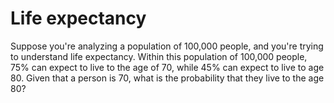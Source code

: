 # Life expectancy

Suppose you're analyzing a population of 100,000 people, and you're trying to
understand life expectancy. Within this population of 100,000 people, 75% can
expect to live to the age of 70, while 45% can expect to live to age 80. Given
that a person is 70, what is the probability that they live to the age 80?
